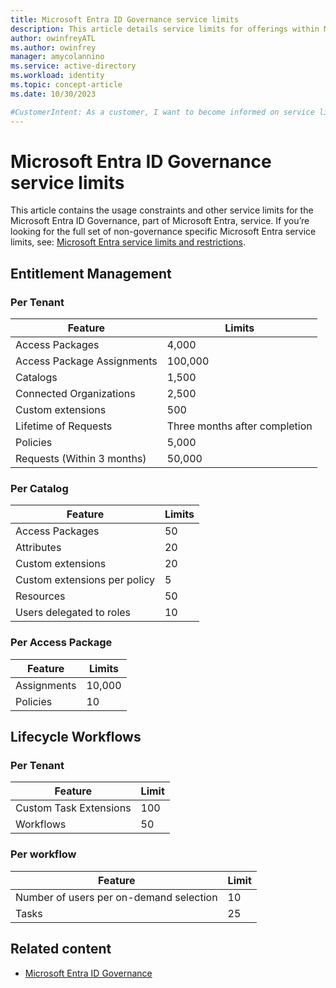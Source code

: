 ```yaml
---
title: Microsoft Entra ID Governance service limits
description: This article details service limits for offerings within Microsoft Entra ID Governance 
author: owinfreyATL
ms.author: owinfrey
manager: amycolannino
ms.service: active-directory
ms.workload: identity
ms.topic: concept-article
ms.date: 10/30/2023

#CustomerIntent: As a customer, I want to become informed on service limits for offerings within Microsoft Entra ID Governance so that restraints are understood and can be accounted for.
---
```


# Microsoft Entra ID Governance service limits

This article contains the usage constraints and other service limits for the Microsoft Entra ID Governance, part of Microsoft Entra, service. If you’re looking for the full set of non-governance specific Microsoft Entra service limits, see: [Microsoft Entra service limits and restrictions](~/identity/users/directory-service-limits-restrictions.md).

## Entitlement Management

### Per Tenant

|Feature  |Limits  |
|---------|---------|
|Access Packages   |  4,000       |
|Access Package Assignments     | 100,000        |
|Catalogs     |   1,500      |
|Connected Organizations     |  2,500       |
|Custom extensions     |  500       |
|Lifetime of Requests     |  Three months after completion       |
|Policies     |  5,000       |
|Requests (Within 3 months)     |  50,000       |

### Per Catalog

|Feature  |Limits  |
|---------|---------|
|Access Packages   |  50      |
|Attributes    | 20        |
|Custom extensions     |  20       |
|Custom extensions per policy    |  5       |
|Resources     |  50      |
|Users delegated to roles     |  10      |

### Per Access Package

|Feature  |Limits  |
|---------|---------|
|Assignments    | 10,000        |
|Policies  |  10      |

## Lifecycle Workflows

### Per Tenant

|Feature  |Limit  |
|---------|---------|
|Custom Task Extensions     |  100     |
|Workflows     |   50    |

### Per workflow

|Feature  |Limit  |
|---------|---------|
|Number of users per on-demand selection   |  10       |
|Tasks     |  25       |

## Related content

- [Microsoft Entra ID Governance](identity-governance-overview.md)
